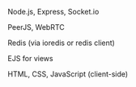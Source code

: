 Node.js, Express, Socket.io

PeerJS, WebRTC

Redis (via ioredis or redis client)

EJS for views

HTML, CSS, JavaScript (client-side)
